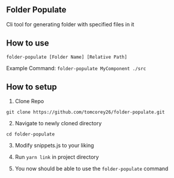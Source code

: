 
<!-- DOCUMENTATION -->
## Folder Populate
Cli tool for generating folder with specified files in it 


## How to use
`folder-populate [Folder Name] [Relative Path]`

Example Command: `folder-populate MyComponent ./src`

## How to setup

1. Clone Repo 

```
git clone https://github.com/tomcorey26/folder-populate.git
```

2. Navigate to newly cloned directory
```
cd folder-populate
```

3. Modify snippets.js to your liking

4. Run `yarn link` in project directory

5. You now should be able to use the `folder-populate` command
